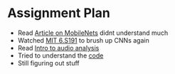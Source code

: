 # Assignment Plan
* Read [Article on MobileNets](https://medium.com/@yu4u/why-mobilenet-and-its-variants-e-g-shufflenet-are-fast-1c7048b9618d) didnt understand much 
* Watched [MIT 6.S191](https://www.youtube.com/watch?v=BUNl0To1IVw&list=RDCMUCtslD4DGH6PKyG_1gFAX7sg&start_radio=1&rv=BUNl0To1IVw&t=2&ab_channel=AlexanderAmini) to brush up CNNs again
* Read [Intro to audio analysis](https://medium.com/behavioral-signals-ai/intro-to-audio-analysis-recognizing-sounds-using-machine-learning-20fd646a0ec5) 
* Tried to understand the [code](https://colab.research.google.com/drive/1A46yAHC7uGr-mKggasHbBtodZ6wYZvv1?usp=sharing)
* Still figuring out stuff 
